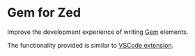 # Gem for Zed

Improve the development experience of writing [Gem](https://github.com/mantou132/gem) elements.

The functionality provided is similar to [VSCode extension](https://marketplace.visualstudio.com/items?itemName=gem-vscode.vscode-plugin-gem).

